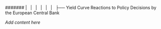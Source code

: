 ####### |   |   |   |   |   |   ├── Yield Curve Reactions to Policy Decisions by the European Central Bank

*Add content here*